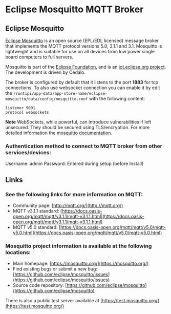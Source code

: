 # Eclipse Mosquitto MQTT Broker

## Eclipse Mosquitto

[Eclipse Mosquitto](https://mosquitto.org/) is an open source (EPL/EDL licensed) message broker that implements the MQTT protocol versions 5.0, 3.1.1 and 3.1. Mosquitto is lightweight and is suitable for use on all devices from low power single board computers to full servers.

Mosquitto is part of the [Eclipse Foundation](https://eclipse.org/), and is an [iot.eclipse.org project](https://iot.eclipse.org/). The development is driven by Cedalo.

The broker is configured by default that it listens to the port **1883** for tcp connections.
To also use websocket connection you can enable it by edit the `/runtipi/app-data/app-store-name/eclipse-mosquitto/data/config/mosquitto.conf` with the following content:

```
listener 9001
protocol websockets
```

**Note**
WebSockets, while powerful, can introduce vulnerabilities if left unsecured. They should be secured using TLS/encryption.
For more detailed information the [mosquitto documentation](https://mosquitto.org/man/mosquitto-conf-5.html). 

### Authentication method to connect to MQTT broker from other services/devices:

Username: admin
Password: Entered during setup (before Install)

## Links

### See the following links for more information on MQTT:

- Community page: [http://mqtt.org/](http://mqtt.org/)
- MQTT v3.1.1 standard: [https://docs.oasis-open.org/mqtt/mqtt/v3.1.1/mqtt-v3.1.1.html](https://docs.oasis-open.org/mqtt/mqtt/v3.1.1/mqtt-v3.1.1.html)
- MQTT v5.0 standard: [https://docs.oasis-open.org/mqtt/mqtt/v5.0/mqtt-v5.0.html](https://docs.oasis-open.org/mqtt/mqtt/v5.0/mqtt-v5.0.html)

### Mosquitto project information is available at the following locations:

- Main homepage: [https://mosquitto.org/](https://mosquitto.org/)
- Find existing bugs or submit a new bug: [https://github.com/eclipse/mosquitto/issues](https://github.com/eclipse/mosquitto/issues)
- Source code repository: [https://github.com/eclipse/mosquitto](https://github.com/eclipse/mosquitto)

There is also a public test server available at [https://test.mosquitto.org/](https://test.mosquitto.org/)
